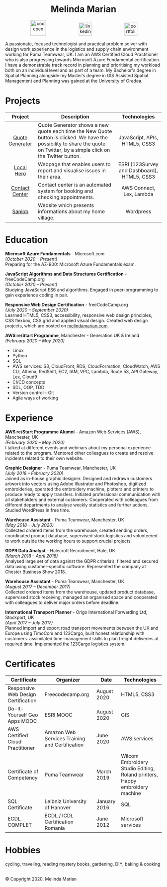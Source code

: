 <h1 align="center">Melinda Marian</h1>

<p align="center"> 
<a href="https://codepen.io/lin5432/pens/public" target="_blank">
<img src="https://blog.codepen.io/wp-content/uploads/2012/06/Button-White-Large.png" alt="codepen" hspace="52" height="50" width="50"></a>
<a href=https://www.linkedin.com/in/melindamarian/" target="_blank">
<img src="https://cdn1.iconfinder.com/data/icons/logotypes/32/square-linkedin-512.png" alt="linkedin" hspace="50" height="42" width="42"></a>
<a href="https://melindamarian.com/" target="_blank">
<img src="https://flaticons.net/custom.php?i=YkxCzyT05DMwibIVIeIxbhpeqkyI7" alt="portfolio" hspace="50" height="42" width="42"></a></p>

A passionate, focused technologist and practical problem solver with design work experience in the logistics and supply chain environment working for Puma Teamwear, UK. I am an AWS Certified Cloud Practitioner who is also progressing towards Microsoft Azure Fundamental certification. I have a demonstrable track record in planning and prioritising my workload both on an individual level and as part of a team. My Bachelor's degree in Spatial Planning alongside my Master’s degree in GIS Assisted Spatial Management and Planning was gained at the University of Oradea.

# Projects

| Project | Description | Technologies |
| :----: | ---- | :----: |
| <a href="https://melindakleszken.github.io/Quote-Generator/" target="_blank">Quote Generator</a>| Quote Generator shows a new quote each time the New Quote button is clicked. We have the possibility to share the quote on Twitter, by a simple click on the Twitter button. | JavaScript, APIs, HTML5, CSS3 |
| <a href="https://melindakleszken.github.io/Local-Hero/" target="_blank">Local Hero</a>| Webpage that enables users to report and visualise issues in their area. | ESRI (123Survey and Dashboard), HTML5, CSS3 |
| <a href="https://github.com/MelindaKleszken/connect-lex-integration-bookappointment" target="_blank">Contact Center</a>| Contact center is an automated system for booking and checking appointments. |  AWS Connect, Lex, Lambda |
| <a href="https://saniob.wordpress.com/" target="_blank">Saniob</a>| Website which presents informations about my home village. | Wordpress |

# Education
**Microsoft Azure Fundamentals** - Microsoft.com
<br>*(October 2020 – Present)*
<br>Preparing for the AZ-900: Microsoft Azure Fundamentals exam.

**JavaScript Algorithms and Data Structures Certification** - freeCodeCamp.org
<br>*(October 2020 – Present)*
<br>Studying JavaScript ES6 and algorithms. Engaged in peer-programming to gain experience coding in pair.

**Responsive Web Design Certification** - freeCodeCamp.org
<br>*(July 2020 – September 2020)*
<br>Learned HTML5, CSS3, accessibility, responsive web design principles, CSS flexbox, CSS grid and applied visual design. Created web design projects, which are posted on <a href="https://melindamarian.com/" target="_blank">melindamarian.com</a>.

**AWS re/Start Programme**, Manchester - Generation UK & Ireland
<br>*(February 2020 – May 2020)*
<br>
* Linux
* Python
* SQL
* AWS services: S3, CloudFront, RDS, CloudFormation, CloudWatch, AWS CLI, Athena, RedShift, EC2,  IAM, VPC, Lambda, Route 53, API Gateway, Lex, Cloud9
* CI/CD concepts
* SDL, OOP, TDD 
* Version control - Git
* Agile ways of working

# Experience

**AWS re/Start Programme Alumni** - Amazon Web Services (AWS), Manchester, UK
<br>*(February 2020 – May 2020)*
<br>I talked at different events and webinars about my personal experience related to the program. Mentored other colleagues to create and resolve incidents related to their own website.

**Graphic Designer** - Puma Teamwear, Manchester, UK
<br>*(July 2018 – February 2020)*
<br>Joined as in-house graphic designer. Designed and redrawn customers artwork into vectors using Adobe Illustrator and Photoshop, digitized embroideries, operated the embroidery machine, plotters and printers to produce ready to apply transfers. 
Initiated professional communication with all stakeholders and external customers. Cooperated with colleagues from different departments to analyse weekly statistics and further actions. Studied WordPress in free time.

**Warehouse Assistant** - Puma Teamwear, Manchester, UK
<br>*(May 2018 – July 2020)*
<br>Collected ordered items from the warehouse, created sending orders, coordinated product database, supervised stock logistics and volunteered to work outside the working hours to support crucial projects.

**GDPR Data Analyst** - Halecroft Recruitment, Hale, UK
<br>*(March 2018 – April 2018)*
<br>Analysed large set of data against the GDPR criteria’s, filtered and secured data using customer-specific software. Represented the company at Chester Business Show 2018.

**Warehouse Assistant** - Puma Teamwear, Manchester, UK
<br>*(August 2017 – December 2017)*
<br>Collected ordered items from the warehouse, updated product database, supervised stock receiving, managed an organised space and cooperated with colleagues to deliver major orders before deadline.

**International Transport Planner** - Origo International Forwarding Ltd, Stockport, UK
<br>*(April 2017 – July 2017)*
<br>Planned import and export road transport movements between the UK and Europe using TimoCom and 123Cargo, built honest relationship with customers. assimilated time-management skills to plan freight deliveries at required time. Implemented the 123Cargo logistics system.

# Certificates

| Certificate | Organizer | Date | Technologies |
| ----- | ----- | ----- | ----- |
| Responsive Web Design Certification| Freecodecamp.org | August 2020 | HTML5, CSS3 |
| Do-It-Yourself Geo Apps MOOC| ESRI MOOC | August 2020 | GIS |
| AWS Certified Cloud Practitioner | Amazon Web Services Training and Certification | June 2020 | AWS services |
| Certificate of Competency | Puma Teamwear | March 2019 | Wilcom Embroidery Studio Editing, Roland printers, Happy embroidery machine |
| SQL Certificate | Leibniz University of Hanover | January 2016 | SQL |
| ECDL COMPLET | ECDL / ICDL Certification Romania | June 2012 | Microsoft services |

# Hobbies

cycling, traveling, reading mystery books, gardening, DIY, baking & cooking

<br>© Copyright 2020, Melinda Marian
